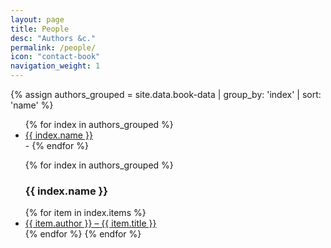 ```yaml
---
layout: page
title: People
desc: "Authors &c."
permalink: /people/
icon: "contact-book"
navigation_weight: 1
---
```


<!-- site-wide index of authors and associated titles -->

<div class="people-index">

{% assign authors_grouped = site.data.book-data | group_by: 'index' | sort: 'name' %}

<ul class="people-index-navigation">
{% for index in authors_grouped %}
  <li class="index-letter">
    <a href="#{{ index.name }}">{{ index.name }}</a>
  </li>
  <span class="index-delimiter">-</span>
{% endfor %}
</ul>

<ul class="people-index-entries">
  {% for index in authors_grouped %}
  <h3 id="{{ index.name }}">{{ index.name }}</h3>
    {% for item in index.items %}
    <li class="index-entry">
      <a href="{{ site.baseurl }}/reviews/{{ item.name }}">{{ item.author }} – {{ item.title }}</a>
    </li>
    {% endfor %}
  {% endfor %}
</ul>

</div>